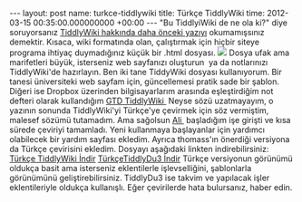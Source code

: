 --- layout: post name: turkce-tiddlywiki title: Türkçe TiddlyWiki time: 2012-03-15 00:35:00.000000000 +00:00 --- "Bu TiddlyiWiki de ne ola ki?" diye soruyorsanız [TiddlyWiki hakkında daha önceki yazıyı](http://asuyatuyolar.blogspot.com/2011/07/wiki.html) okumamışsınız demektir. Kısaca, wiki formatında olan, çalıştırmak için hiçbir siteye programa ihtiyaç duymadığınız küçük bir .html dosyası.
[![](http://2.bp.blogspot.com/-gH2a-7o8s_4/Thi26pypHgI/AAAAAAAAA-g/DT84ZMC_spI/s320/gtdtiddlywiki.jpg)](http://2.bp.blogspot.com/-gH2a-7o8s_4/Thi26pypHgI/AAAAAAAAA-g/DT84ZMC_spI/s1600/gtdtiddlywiki.jpg)
Dosya ufak ama marifetleri büyük, isterseniz web sayfanızı oluşturun  ya da notlarınızı TiddlyWiki'de hazırlayın. Ben iki tane TiddyWiki dosyası kullanıyorum. Bir tanesi üniversiteki web sayfam için, güncellemesi pratik sade bir şablon. Diğeri ise Dropbox üzerinden bilgisayarlarım arasında eşleştirdiğim not defteri olarak kullandığım [GTD TiddlyWiki ](http://dl.dropbox.com/u/2490601/gtdplus_bos.htm)
Neyse sözü uzatmayayım, o yazının sonunda TiddlyWiki'yi Türkçe'ye çevirmek için söz vermiştim, malesef sözümü tutamadım. Ama sağolsun [Ali ](mailto:ali.tekdemir@gmail.com) başladığım işe girişti ve kısa sürede çeviriyi tamamladı. Yeni kullanmaya başlayanlar için yardımcı olabilecek bir yardım sayfası ekledim. Ayrıca thomass'ın önerdiği versiyona da Türkçe çevirisini ekledim.
Dosyayı aşağıdaki linkten indirebilirsiniz:
[Türkçe TiddlyWiki İndir](http://dl.dropbox.com/u/2490601/for%20download/Tiddlywiki_Turkce.zip)
[](http://dl.dropbox.com/u/2490601/for%20download/TiddlyDu3-lite_tr.zip)[Türkçe](http://dl.dropbox.com/u/2490601/for%20download/TiddlyDu3-lite_tr.zip)[TiddlyDu3 İndir](http://dl.dropbox.com/u/2490601/for%20download/TiddlyDu3-lite_tr.zip)
Türkçe versiyonun görünümü oldukça basit ama isterseniz eklentilerle işlevselliğini, şablonlarla görünümünü geliştirebilirsiniz. TiddlyDu3 ise takvim ve yapılacak işler eklentileriyle oldukça kullanışlı.
Eğer çevirilerde hata bulursanız, haber edin.

